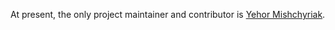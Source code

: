 At present, the only project maintainer and contributor is [Yehor Mishchyriak](https://github.com/Yehor-Mishchyriak).